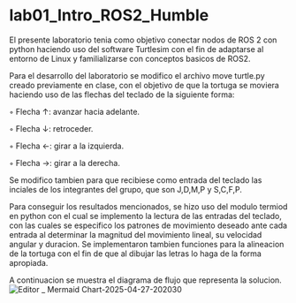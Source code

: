# lab01_Intro_ROS2_Humble
El presente laboratorio tenia como objetivo conectar nodos de ROS 2 con python haciendo uso del software Turtlesim con el fin de adaptarse al entorno de Linux y familializarse con conceptos basicos de ROS2.

Para el desarrollo del laboratorio se modifico el archivo move turtle.py creado previamente en clase, con el objetivo de que la tortuga se moviera haciendo uso de las flechas del teclado de la siguiente forma:

◦ Flecha ↑: avanzar hacia adelante.

◦ Flecha ↓: retroceder.

◦ Flecha ←: girar a la izquierda.

◦ Flecha →: girar a la derecha.

Se modifico tambien para que recibiese como entrada del teclado las inciales de los integrantes del grupo, que son J,D,M,P y S,C,F,P. 


Para conseguir los resultados mencionados, se hizo uso del modulo termiod en python con el cual se implemento la lectura de las entradas del teclado, con las cuales se especifico los patrones de movimiento deseado ante cada entrada al determinar la magnitud del movimiento lineal, su velocidad angular y duracion.
Se implementaron tambien funciones para la alineacion de la tortuga con el fin de que al dibujar las letras lo haga de la forma apropiada.

A continuacion se muestra el diagrama de flujo que representa la solucion.
![Editor _ Mermaid Chart-2025-04-27-202030](https://github.com/user-attachments/assets/43b4f338-6ca3-40a4-beca-9aa96672f5ef)


